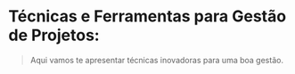 # Técnicas e Ferramentas para Gestão de Projetos: 

> Aqui vamos te apresentar técnicas inovadoras para uma boa gestão.
